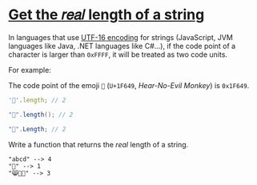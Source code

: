 # [Get the 𝑟𝑒𝑎𝑙 length of a string](https://www.codewars.com/kata/get-the-length-of-a-string "https://www.codewars.com/kata/599c4b69eb8e49effa000079")

In languages that use [UTF-16 encoding](https://en.wikipedia.org/wiki/UTF-16) for strings (JavaScript, JVM languages like Java, .NET languages like C#...), if the code point of a character is larger than `0xFFFF`, it will be treated as two code units.

For example:

The code point of the emoji `🙉` (`U+1F649`, *Hear-No-Evil Monkey*) is `0x1F649`.

```javascript
'🙉'.length; // 2
```

```java
"🙉".length(); // 2
```

```csharp
"🙉".Length; // 2
```

Write a function that returns the *real* length of a string.

```
"abcd" --> 4
"🙉" --> 1
"😸🦌🚀" --> 3
```

